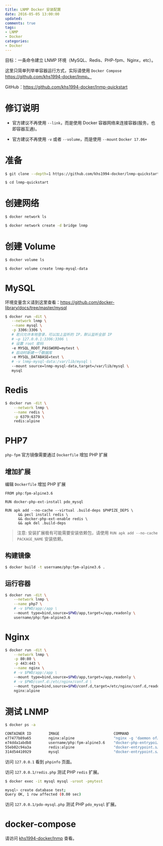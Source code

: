 ```yaml
---
title: LNMP Docker 安装配置
date: 2016-05-05 13:00:00
updated:
comments: true
tags:
- LNMP
- Docker
categories:
- Docker
---
```


目标：一条命令建立 LNMP 环境（MySQL、Redis、PHP-fpm、Nginx，etc）。

这里只简单列举单容器运行方式，实际请使用 `Docker Compose` https://github.com/khs1994-docker/lnmp。

GitHub：https://github.com/khs1994-docker/lnmp-quickstart

<!--more-->

# 修订说明

* 官方建议不再使用 `--link`，而是使用 Docker 容器网络来连接容器(服务，也即容器互通)。

* 官方建议不再使用 `-v` 或者 `--volume`，而是使用 `--mount` `Docker 17.06+`

# 准备

```bash
$ git clone --depth=1 https://github.com/khs1994-docker/lnmp-quickstart

$ cd lnmp-quickstart
```

# 创建网络

```bash
$ docker network ls

$ docker network create -d bridge lnmp
```

# 创建 Volume

```bash
$ docker volume ls

$ docker volume create lnmp-mysql-data
```

# MySQL

环境变量含义请到这里查看：https://github.com/docker-library/docs/tree/master/mysql

```bash
$ docker run -dit \
   --network lnmp \
   --name mysql \
   -p 3306:3306 \
   # 若只允许本地登录，可以加上监听的 IP，默认监听全部 IP
   # –p 127.0.0.1:3306:3306 \
   # 设置 root 密码  
   -e MYSQL_ROOT_PASSWORD=mytest \
   # 启动时新建一个数据库
   -e MYSQL_DATABASE=test \
   # -v lnmp-mysql-data:/var/lib/mysql \
   --mount source=lnmp-mysql-data,target=/var/lib/mysql \
   mysql
```

# Redis

```bash
$ docker run -dit \
    --network lnmp \
    --name redis \
    -p 6379:6379 \
    redis:alpine
```

# PHP7

`php-fpm` 官方镜像需要通过 `Dockerfile` 增加 PHP 扩展

## 增加扩展

编辑 `Dockerfile` 增加 PHP 扩展

```docker
FROM php:fpm-alpine3.6

RUN docker-php-ext-install pdo_mysql

RUN apk add --no-cache --virtual .build-deps $PHPIZE_DEPS \
      && pecl install redis \
      && docker-php-ext-enable redis \
      && apk del .build-deps
```

>注意: 安装扩展极有可能需要安装依赖包，请使用 `RUN apk add --no-cache PACKAGE_NAME` 安装依赖。

## 构建镜像

```bash
$ docker build -t username/php:fpm-alpine3.6 .
```

## 运行容器

```bash
$ docker run -dit \
    --network lnmp \
    --name php7 \
    # -v $PWD/app:/app \
    --mount type=bind,source=$PWD/app,target=/app,readonly \
    username/php:fpm-alpine3.6
```

# Nginx

```bash
$ docker run -dit \
    --network lnmp \
    -p 80:80 \
    -p 443:443 \
    --name nginx \
    # -v $PWD/app:/app \
    --mount type=bind,source=$PWD/app,target=/app,readonly \
    # -v $PWD/conf.d:/etc/nginx/conf.d \
    --mount type=bind,source=$PWD/conf.d,target=/etc/nginx/conf.d,readonly \
    nginx:alpine
```

# 测试 LNMP

```bash
$ docker ps -a

CONTAINER ID        IMAGE                         COMMAND                  CREATED              STATUS              PORTS                                      NAMES
e77477b89a65        nginx:alpine                  "nginx -g 'daemon of…"   3 seconds ago        Up 4 seconds        0.0.0.0:80->80/tcp, 0.0.0.0:443->443/tcp   nginx
e74dda1abdb8        username/php:fpm-alpine3.6    "docker-php-entrypoi…"   25 seconds ago       Up 26 seconds       9000/tcp                                   php7
55eb02c94a3a        redis:alpine                  "docker-entrypoint.s…"   46 seconds ago       Up 47 seconds       0.0.0.0:6379->6379/tcp                     redis
314d54410929        mysql                         "docker-entrypoint.s…"   About a minute ago   Up About a minute   0.0.0.0:3306->3306/tcp                     mysql
```

访问 `127.0.0.1` 看到 `phpinfo` 页面。

访问 `127.0.0.1/redis.php` 测试 PHP `redis` 扩展。

```bash
$ docker exec -it mysql mysql -uroot -pmytest

mysql> create database test;
Query OK, 1 row affected (0.00 sec)
```

访问 `127.0.0.1/pdo-mysql.php` 测试 PHP `pdo_mysql` 扩展。

# docker-compose

请访问 [khs1994-docker/lnmp](https://github.com/khs1994-docker/lnmp) 查看。
